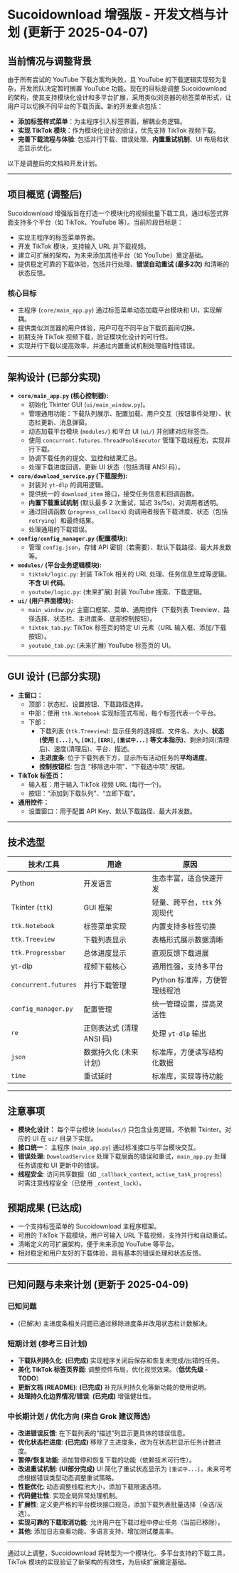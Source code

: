 # Sucoidownload 增强版 - 开发文档与计划 (更新于 2025-04-07)

## 当前情况与调整背景
由于所有尝试的 YouTube 下载方案均失败，且 YouTube 的下载逻辑实现较为复杂，开发团队决定暂时搁置 YouTube 功能。现在的目标是调整 Sucoidownload 的架构，使其支持模块化设计和多平台扩展，采用类似浏览器的标签菜单形式，让用户可以切换不同平台的下载页面。新的开发重点包括：
- **添加标签样式菜单**：为主程序引入标签界面，解耦业务逻辑。
- **实现 TikTok 模块**：作为模块化设计的验证，优先支持 TikTok 视频下载。
- **完善下载流程与体验**: 包括并行下载、错误处理、**内置重试机制**、UI 布局和状态显示优化。

以下是调整后的文档和开发计划。

---

## 项目概览 (调整后)
Sucoidownload 增强版旨在打造一个模块化的视频批量下载工具，通过标签式界面支持多个平台（如 TikTok、YouTube 等）。当前阶段目标是：
- 实现主程序的标签菜单界面。
- 开发 TikTok 模块，支持输入 URL 并下载视频。
- 建立可扩展的架构，为未来添加其他平台（如 YouTube）奠定基础。
- 提供稳定可靠的下载体验，包括并行处理、**错误自动重试 (最多2次)** 和清晰的状态反馈。

### 核心目标
- 主程序 (`core/main_app.py`) 通过标签菜单动态加载平台模块和 UI，实现解耦。
- 提供类似浏览器的用户体验，用户可在不同平台下载页面间切换。
- 初期支持 TikTok 视频下载，验证模块化设计的可行性。
- 实现并行下载以提高效率，并通过内置重试机制处理临时性错误。

---

## 架构设计 (已部分实现)
- **`core/main_app.py` (核心控制器):**
  - 初始化 Tkinter GUI (`ui/main_window.py`)。
  - 管理通用功能：下载队列展示、配置加载、用户交互（按钮事件处理）、状态栏更新、消息弹窗。
  - 动态加载平台模块 (`modules/`) 和平台 UI (`ui/`) 并创建对应标签页。
  - 使用 `concurrent.futures.ThreadPoolExecutor` 管理下载线程池，实现并行下载。
  - 协调下载任务的提交、监控和结果汇总。
  - 处理下载进度回调，更新 UI 状态（包括清理 ANSI 码）。
- **`core/download_service.py` (下载服务):**
  - 封装对 `yt-dlp` 的调用逻辑。
  - 提供统一的 `download_item` 接口，接受任务信息和回调函数。
  - **内置下载重试机制** (默认最多 2 次重试，延迟 3s/5s)，对调用者透明。
  - 通过回调函数 (`progress_callback`) 向调用者报告下载进度、状态（包括 `retrying`）和最终结果。
  - 处理通用的下载错误。
- **`config/config_manager.py` (配置模块):**
  - 管理 `config.json`，存储 API 密钥（若需要）、默认下载路径、最大并发数等。
- **`modules/` (平台业务逻辑模块):**
  - `tiktok/logic.py`: 封装 TikTok 相关的 URL 处理、任务信息生成等逻辑。**不含 UI 代码**。
  - `youtube/logic.py`: (未来扩展) 封装 YouTube 搜索、下载逻辑。
- **`ui/` (用户界面模块):**
  - `main_window.py`: 主窗口框架、菜单、通用控件（下载列表 Treeview、路径选择、状态栏、主进度条、底部控制按钮）。
  - `tiktok_tab.py`: TikTok 标签页的特定 UI 元素（URL 输入框、添加/下载按钮）。
  - `youtube_tab.py`: (未来扩展) YouTube 标签页的 UI。

---

## GUI 设计 (已部分实现)
- **主窗口：**
  - 顶部：状态栏、设置按钮、下载路径选择。
  - 中部：使用 `ttk.Notebook` 实现标签式布局，每个标签代表一个平台。
  - 下部：
      - 下载列表 (`ttk.Treeview`): 显示任务的选择框、文件名、大小、**状态 (使用 `[...]`, `%`, `[OK]`, `[ERR]`, `[重试中...]` 等文本指示)**、剩余时间(清理后)、速度(清理后)、平台、描述。
      - **主进度条**: 位于下载列表下方，显示所有活动任务的**平均进度**。
      - **控制按钮栏**: 包含 "移除选中项"、"下载选中项" 按钮。
- **TikTok 标签页：**
  - 输入框：用于输入 TikTok 视频 URL (每行一个)。
  - 按钮：“添加到下载队列”、“立即下载”。
- **通用控件：**
  - 设置窗口：用于配置 API Key、默认下载路径、最大并发数。

---

## 技术选型
| 技术/工具                   | 用途                         | 原因                              |
|---------------------------|------------------------------|-----------------------------------|
| Python                    | 开发语言                    | 生态丰富，适合快速开发            |
| Tkinter (`ttk`)           | GUI 框架                    | 轻量、跨平台，`ttk` 外观现代      |
| `ttk.Notebook`            | 标签菜单实现                | 内置支持多标签切换                |
| `ttk.Treeview`            | 下载列表显示                | 表格形式展示数据清晰              |
| `ttk.Progressbar`         | 总体进度显示                | 直观反馈下载进展                  |
| yt-dlp                    | 视频下载核心                | 通用性强，支持多平台              |
| `concurrent.futures`      | 并行下载管理                | Python 标准库，方便管理线程池     |
| `config_manager.py`       | 配置管理                   | 统一管理设置，提高灵活性          |
| `re`                      | 正则表达式 (清理 ANSI 码)    | 处理 `yt-dlp` 输出             |
| `json`                    | 数据持久化 (未来计划)        | 标准库，方便读写结构化数据        |
| `time`                    | 重试延时                    | 标准库，实现等待功能              |

---

## 注意事项
- **模块化设计：** 每个平台模块 (`modules/`) 只包含业务逻辑，不依赖 Tkinter。对应的 UI 在 `ui/` 目录下实现。
- **接口统一：** 主程序 (`main_app.py`) 通过标准接口与平台模块交互。
- **错误处理:** `DownloadService` 处理下载层面的错误和重试，`main_app.py` 处理任务调度和 UI 更新中的错误。
- **线程安全**: 访问共享数据（如 `_callback_context`, `active_task_progress`）时需注意线程安全（已使用 `_context_lock`）。

## 预期成果 (已达成)
- 一个支持标签菜单的 Sucoidownload 主程序框架。
- 可用的 TikTok 下载模块，用户可输入 URL 下载视频，支持并行和自动重试。
- 清晰定义的可扩展架构，便于未来添加 YouTube 等平台。
- 相对稳定和用户友好的下载体验，具有基本的错误处理和状态反馈。

---

## 已知问题与未来计划 (更新于 2025-04-09)

### 已知问题
*   (已解决) 主进度条相关问题已通过移除进度条并改用状态栏计数解决。

### 短期计划 (参考三日计划)
*   **下载队列持久化**: **(已完成)** 实现程序关闭后保存和恢复未完成/出错的任务。
*   **美化 TikTok 标签页界面**: 调整控件布局，优化视觉效果。（**低优先级 - TODO**）
*   **更新文档 (README)**: **(已完成)** 补充队列持久化等新功能的使用说明。
*   **处理持久化边界情况/错误**: **(已完成)** 增强健壮性。

### 中长期计划 / 优化方向 (来自 Grok 建议筛选)
*   **改进错误反馈**: 在下载列表的“描述”列显示更具体的错误信息。
*   **优化状态栏进度**: **(已完成)** 移除了主进度条，改为在状态栏显示任务计数进度。
*   **暂停/恢复功能**: 添加暂停和恢复下载的功能（依赖技术可行性）。
*   **改进重试机制**: **(UI部分完成)** UI 简化了重试状态显示为 `[重试中...]`，未来可考虑根据错误类型动态调整重试策略。
*   **性能优化**: 动态调整线程池大小，添加下载限速选项。
*   **代码健壮性**: 实现全局异常处理机制。
*   **扩展性**: 定义更严格的平台模块接口规范，添加下载列表批量选择（全选/反选）。
*   **实现可靠的下载取消功能**: 允许用户在下载过程中停止任务（当前已移除）。
*   **其他**: 添加日志查看功能、多语言支持、增加测试覆盖率。

---

通过以上调整，Sucoidownload 将转型为一个模块化、多平台支持的下载工具，TikTok 模块的实现验证了新架构的有效性，为后续扩展奠定基础。
